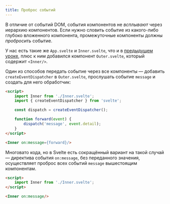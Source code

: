 ```yaml
---
title: Проброс событий
---
```


В отличие от событий DOM, события компонентов не *всплывают* через иерархию компонентов. Если нужно словить событие из какого-либо глубоко вложенного компонента, промежуточные компоненты должны *пробросить* событие.

У нас есть такие же `App.svelte` и `Inner.svelte`, что и в [предыдущем уроке](tutorial/component-events), плюс к ним добавился компонент `Outer.svelte`, который содержит `<Inner/>`.

Один из способов передать событие через все компоненты — добавить `createEventDispatcher` в `Outer.svelte`, прослушать событие `message` и создать для него обработчик:

```html
<script>
	import Inner from './Inner.svelte';
	import { createEventDispatcher } from 'svelte';

	const dispatch = createEventDispatcher();

	function forward(event) {
		dispatch('message', event.detail);
	}
</script>

<Inner on:message={forward}/>
``` 

Многовато кода, но в Svelte есть сокращённый вариант на такой случай — директива события `on:message`, без переданного значения, осуществляет проброс всех событий `message` вышестоящим компонентам.

```html
<script>
	import Inner from './Inner.svelte';
</script>

<Inner on:message/>
```
